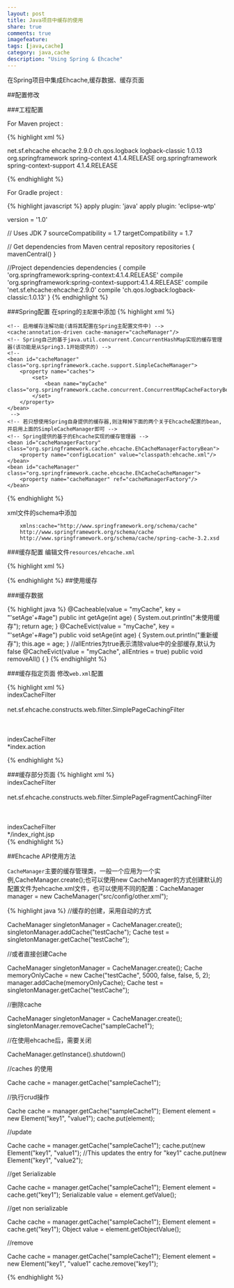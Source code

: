 ```yaml
---
layout: post
title: Java项目中缓存的使用
share: true
comments: true
imagefeature:
tags: [java,cache]
category: java,cache
description: "Using Spring & Ehcache"
---
```


在Spring项目中集成Ehcache,缓存数据、缓存页面

<!--more-->

##配置修改

###工程配置

For Maven project :

{% highlight xml %}

<dependency>
	<groupId>net.sf.ehcache</groupId>
	<artifactId>ehcache</artifactId>
	<version>2.9.0</version>
</dependency>

<!-- Optional, to log stuff -->
<dependency>
	<groupId>ch.qos.logback</groupId>
	<artifactId>logback-classic</artifactId>
	<version>1.0.13</version>
</dependency>
 
<!-- Spring caching framework inside this -->
<dependency>
	<groupId>org.springframework</groupId>
	<artifactId>spring-context</artifactId>
	<version>4.1.4.RELEASE</version>
</dependency>

<!-- Support for Ehcache and others -->
<dependency>
	<groupId>org.springframework</groupId>
	<artifactId>spring-context-support</artifactId>
	<version>4.1.4.RELEASE</version>
</dependency>

{%  endhighlight %}

For Gradle project :

{% highlight javascript %}
apply plugin: 'java'
apply plugin: 'eclipse-wtp'
 
version = '1.0'
 
// Uses JDK 7
sourceCompatibility = 1.7
targetCompatibility = 1.7
 
// Get dependencies from Maven central repository
repositories {
	mavenCentral()
}
 
//Project dependencies
dependencies {
	compile 'org.springframework:spring-context:4.1.4.RELEASE'
	compile 'org.springframework:spring-context-support:4.1.4.RELEASE'
	compile 'net.sf.ehcache:ehcache:2.9.0'
	compile 'ch.qos.logback:logback-classic:1.0.13'
}
{%  endhighlight %}


###Spring配置
在spring的`主配置`中添加
{% highlight xml %}
 <!-- 缓存配置 -->
    <!-- 启用缓存注解功能(请将其配置在Spring主配置文件中) -->
    <cache:annotation-driven cache-manager="cacheManager"/>
    <!-- Spring自己的基于java.util.concurrent.ConcurrentHashMap实现的缓存管理器(该功能是从Spring3.1开始提供的) -->
    <!--
    <bean id="cacheManager" class="org.springframework.cache.support.SimpleCacheManager">
        <property name="caches">
            <set>
                <bean name="myCache" class="org.springframework.cache.concurrent.ConcurrentMapCacheFactoryBean"/>
            </set>
        </property>
    </bean>
     -->
    <!-- 若只想使用Spring自身提供的缓存器,则注释掉下面的两个关于Ehcache配置的bean,并启用上面的SimpleCacheManager即可 -->
    <!-- Spring提供的基于的Ehcache实现的缓存管理器 -->
    <bean id="cacheManagerFactory" class="org.springframework.cache.ehcache.EhCacheManagerFactoryBean">
        <property name="configLocation" value="classpath:ehcache.xml"/>
    </bean>
    <bean id="cacheManager" class="org.springframework.cache.ehcache.EhCacheCacheManager">
        <property name="cacheManager" ref="cacheManagerFactory"/>
    </bean>

{%  endhighlight %}

xml文件的schema中添加

		xmlns:cache="http://www.springframework.org/schema/cache"
		http://www.springframework.org/schema/cache
        http://www.springframework.org/schema/cache/spring-cache-3.2.xsd
        
###缓存配置
编辑文件`resources/ehcache.xml`

{% highlight xml %}
<!-- Ehcache2.x的变化(取自https://github.com/springside/springside4/wiki/Ehcache) -->
<!-- 1)最好在ehcache.xml中声明不进行updateCheck -->
<!-- 2)为了配合BigMemory和Size Limit,原来的属性最好改名 -->
<!--   maxElementsInMemory->maxEntriesLocalHeap -->
<!--   maxElementsOnDisk->maxEntriesLocalDisk -->
<ehcache>
    <diskStore path="java.io.tmpdir"/>
    <defaultCache
            maxElementsInMemory="1000"
            eternal="false"
            timeToIdleSeconds="120"
            timeToLiveSeconds="120"
            overflowToDisk="false"/>
    <cache name="myCache"
           maxElementsOnDisk="20000"
           maxElementsInMemory="2000"
           eternal="true"
           overflowToDisk="true"
           diskPersistent="true"/>
</ehcache>
        <!--
        <diskStore>==========当内存缓存中对象数量超过maxElementsInMemory时,将缓存对象写到磁盘缓存中(需对象实现序列化接口)
        <diskStore path="">==用来配置磁盘缓存使用的物理路径,Ehcache磁盘缓存使用的文件后缀名是*.data和*.index
        name=================缓存名称,cache的唯一标识(ehcache会把这个cache放到HashMap里)
        maxElementsOnDisk====磁盘缓存中最多可以存放的元素数量,0表示无穷大
        maxElementsInMemory==内存缓存中最多可以存放的元素数量,若放入Cache中的元素超过这个数值,则有以下两种情况
                             1)若overflowToDisk=true,则会将Cache中多出的元素放入磁盘文件中
                             2)若overflowToDisk=false,则根据memoryStoreEvictionPolicy策略替换Cache中原有的元素
        eternal==============缓存中对象是否永久有效,即是否永驻内存,true时将忽略timeToIdleSeconds和timeToLiveSeconds
        timeToIdleSeconds====缓存数据在失效前的允许闲置时间(单位:秒),仅当eternal=false时使用,默认值是0表示可闲置时间无穷大,此为可选属性
                             即访问这个cache中元素的最大间隔时间,若超过这个时间没有访问此Cache中的某个元素,那么此元素将被从Cache中清除
        timeToLiveSeconds====缓存数据在失效前的允许存活时间(单位:秒),仅当eternal=false时使用,默认值是0表示可存活时间无穷大
                             即Cache中的某元素从创建到清楚的生存时间,也就是说从创建开始计时,当超过这个时间时,此元素将从Cache中清除
        overflowToDisk=======内存不足时,是否启用磁盘缓存(即内存中对象数量达到maxElementsInMemory时,Ehcache会将对象写到磁盘中)
                             会根据标签中path值查找对应的属性值,写入磁盘的文件会放在path文件夹下,文件的名称是cache的名称,后缀名是data
        diskPersistent=======是否持久化磁盘缓存,当这个属性的值为true时,系统在初始化时会在磁盘中查找文件名为cache名称,后缀名为index的文件
                             这个文件中存放了已经持久化在磁盘中的cache的index,找到后会把cache加载到内存
                             要想把cache真正持久化到磁盘,写程序时注意执行net.sf.ehcache.Cache.put(Element element)后要调用flush()方法
        diskExpiryThreadIntervalSeconds==磁盘缓存的清理线程运行间隔,默认是120秒
        diskSpoolBufferSizeMB============设置DiskStore（磁盘缓存）的缓存区大小,默认是30MB
        memoryStoreEvictionPolicy========内存存储与释放策略,即达到maxElementsInMemory限制时,Ehcache会根据指定策略清理内存
                                         共有三种策略,分别为LRU(最近最少使用)、LFU(最常用的)、FIFO(先进先出)
        -->
  {%  endhighlight %}      
##使用缓存

###缓存数据

{% highlight java %}
@Cacheable(value = "myCache", key = "'setAge'+#age")
public int getAge(int age) {
    System.out.println("未使用缓存");
    return age;
}
@CacheEvict(value = "myCache", key = "'setAge'+#age")
public void setAge(int age) {
    System.out.println("重新缓存");
    this.age = age;
}
//allEntries为true表示清除value中的全部缓存,默认为false
@CacheEvict(value = "myCache", allEntries = true)
public void removeAll() {
    }
{%  endhighlight %}


###缓存指定页面
修改`web.xml`配置



{% highlight xml %}
<filter>    
        <filter-name>indexCacheFilter<filter-name>    
        <filter-class>   
            net.sf.ehcache.constructs.web.filter.SimplePageCachingFilter   
        <filter-class>  
<filter>  
<filter-mapping>   
        <filter-name>indexCacheFilter<filter-name>   
        <url-pattern>*index.action<url-pattern>  
<filter-mapping>  

{%  endhighlight %}

###缓存部分页面
{% highlight xml %}
<filter>   
        <filter-name>indexCacheFilter<filter-name>    
        <filter-class>   
            net.sf.ehcache.constructs.web.filter.SimplePageFragmentCachingFilter   
       <filter-class>    
<filter>  
<filter-mapping>    
        <filter-name>indexCacheFilter<filter-name>    
        <url-pattern>*/index_right.jsp<url-pattern>   
<filter-mapping> 
{%  endhighlight %}

##Ehcache API使用方法

`CacheManager`主要的缓存管理类，一般一个应用为一个实例,CacheManager.create();也可以使用new CacheManager的方式创建默认的配置文件为ehcache.xml文件，也可以使用不同的配置：CacheManager manager = new CacheManager("src/config/other.xml");     

{% highlight java %}
//缓存的创建，采用自动的方式
 
CacheManager singletonManager = CacheManager.create();
singletonManager.addCache("testCache");
Cache test = singletonManager.getCache("testCache");     

//或者直接创建Cache
 
CacheManager singletonManager = CacheManager.create();
Cache memoryOnlyCache = new Cache("testCache", 5000, false, false, 5, 2);
manager.addCache(memoryOnlyCache);
Cache test = singletonManager.getCache("testCache");     

//删除cache
 
CacheManager singletonManager = CacheManager.create();
singletonManager.removeCache("sampleCache1");     

//在使用ehcache后，需要关闭
 
CacheManager.getInstance().shutdown()     

//caches 的使用
 
Cache cache = manager.getCache("sampleCache1");     

//执行crud操作
 
Cache cache = manager.getCache("sampleCache1");
Element element = new Element("key1", "value1");
cache.put(element);     

//update
 
Cache cache = manager.getCache("sampleCache1");
cache.put(new Element("key1", "value1");
//This updates the entry for "key1"
cache.put(new Element("key1", "value2");     

//get Serializable
 
Cache cache = manager.getCache("sampleCache1");
Element element = cache.get("key1");
Serializable value = element.getValue();     

//get non serializable
 
Cache cache = manager.getCache("sampleCache1");
Element element = cache.get("key1");
Object value = element.getObjectValue();     

//remove
 
Cache cache = manager.getCache("sampleCache1");
Element element = new Element("key1", "value1"
cache.remove("key1"); 

{%  endhighlight %}

























